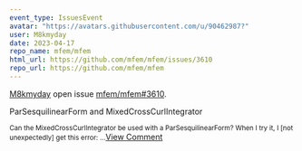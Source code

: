```yaml
---
event_type: IssuesEvent
avatar: "https://avatars.githubusercontent.com/u/90462987?"
user: M8kmyday
date: 2023-04-17
repo_name: mfem/mfem
html_url: https://github.com/mfem/mfem/issues/3610
repo_url: https://github.com/mfem/mfem
---
```


<a href='https://github.com/M8kmyday' target='_blank'>M8kmyday</a> open issue <a href='https://github.com/mfem/mfem/issues/3610' target='_blank'>mfem/mfem#3610</a>.

<p>ParSesquilinearForm and MixedCrossCurlIntegrator</p><small>Can the MixedCrossCurlIntegrator be used with a ParSesquilinearForm?  When I try it, I [not unexpectedly] get this error:...</small><a href='https://github.com/mfem/mfem/issues/3610' target='_blank'>View Comment</a>